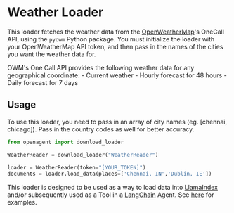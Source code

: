 # Weather Loader

This loader fetches the weather data from the [OpenWeatherMap](https://openweathermap.org/api)'s OneCall API, using the `pyowm` Python package. You must initialize the loader with your OpenWeatherMap API token, and then pass in the names of the cities you want the weather data for.

OWM's One Call API provides the following weather data for any geographical coordinate:
    - Current weather
    - Hourly forecast for 48 hours
    - Daily forecast for 7 days

## Usage

To use this loader, you need to pass in an array of city names (eg. [chennai, chicago]). Pass in the country codes as well for better accuracy.

```python
from openagent import download_loader

WeatherReader = download_loader("WeatherReader")

loader = WeatherReader(token="[YOUR_TOKEN]")
documents = loader.load_data(places=['Chennai, IN','Dublin, IE'])
```

This loader is designed to be used as a way to load data into [LlamaIndex](https://github.com/jerryjliu/gpt_index/tree/main/gpt_index) and/or subsequently used as a Tool in a [LangChain](https://github.com/hwchase17/langchain) Agent. See [here](https://github.com/emptycrown/llama-hub/tree/main) for examples.
